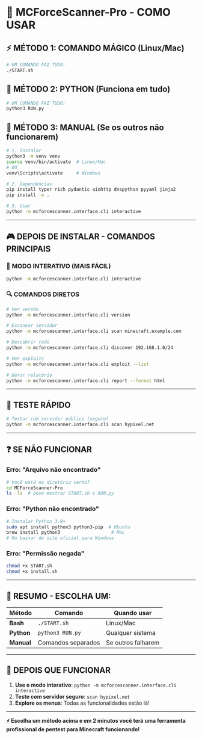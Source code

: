 # 🎯 MCForceScanner-Pro - COMO USAR

## ⚡ **MÉTODO 1: COMANDO MÁGICO (Linux/Mac)**

```bash
# UM COMANDO FAZ TUDO:
./START.sh
```

## 🐍 **MÉTODO 2: PYTHON (Funciona em tudo)**

```bash
# UM COMANDO FAZ TUDO:
python3 RUN.py
```

## 🔧 **MÉTODO 3: MANUAL (Se os outros não funcionarem)**

```bash
# 1. Instalar
python3 -m venv venv
source venv/bin/activate  # Linux/Mac
# OU
venv\Scripts\activate     # Windows

# 2. Dependências
pip install typer rich pydantic aiohttp dnspython pyyaml jinja2
pip install -e .

# 3. Usar
python -m mcforcescanner.interface.cli interactive
```

---

## 🎮 **DEPOIS DE INSTALAR - COMANDOS PRINCIPAIS**

### 🥇 **MODO INTERATIVO (MAIS FÁCIL)**
```bash
python -m mcforcescanner.interface.cli interactive
```

### 🔍 **COMANDOS DIRETOS**
```bash
# Ver versão
python -m mcforcescanner.interface.cli version

# Escanear servidor
python -m mcforcescanner.interface.cli scan minecraft.example.com

# Descobrir rede
python -m mcforcescanner.interface.cli discover 192.168.1.0/24

# Ver exploits
python -m mcforcescanner.interface.cli exploit --list

# Gerar relatório
python -m mcforcescanner.interface.cli report --format html
```

---

## 🧪 **TESTE RÁPIDO**

```bash
# Testar com servidor público (seguro)
python -m mcforcescanner.interface.cli scan hypixel.net
```

---

## ❓ **SE NÃO FUNCIONAR**

### Erro: "Arquivo não encontrado"
```bash
# Você está no diretório certo?
cd MCForceScanner-Pro
ls -la  # Deve mostrar START.sh e RUN.py
```

### Erro: "Python não encontrado"
```bash
# Instalar Python 3.8+
sudo apt install python3 python3-pip  # Ubuntu
brew install python3                   # Mac
# Ou baixar do site oficial para Windows
```

### Erro: "Permissão negada"
```bash
chmod +x START.sh
chmod +x install.sh
```

---

## 🎯 **RESUMO - ESCOLHA UM:**

| Método | Comando | Quando usar |
|--------|---------|-------------|
| **Bash** | `./START.sh` | Linux/Mac |
| **Python** | `python3 RUN.py` | Qualquer sistema |
| **Manual** | Comandos separados | Se outros falharem |

---

## 🎉 **DEPOIS QUE FUNCIONAR**

1. **Use o modo interativo**: `python -m mcforcescanner.interface.cli interactive`
2. **Teste com servidor seguro**: `scan hypixel.net`
3. **Explore os menus**: Todas as funcionalidades estão lá!

---

**⚡ Escolha um método acima e em 2 minutos você terá uma ferramenta profissional de pentest para Minecraft funcionando!**